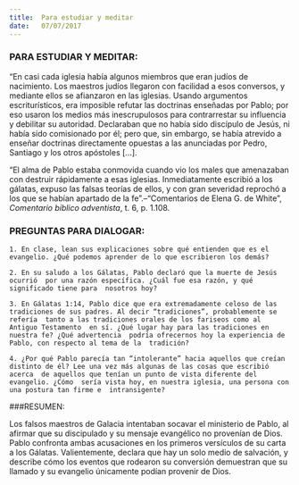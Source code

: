 ```yaml
---
title:  Para estudiar y meditar
date:   07/07/2017
---
```


### PARA ESTUDIAR Y MEDITAR: 

“En casi cada iglesia había algunos miembros que eran judíos de  nacimiento. Los maestros judíos llegaron con facilidad a esos conversos, y  mediante ellos se afianzaron en las iglesias. Usando argumentos  escriturísticos, era imposible refutar las doctrinas enseñadas por Pablo;  por eso usaron los medios más inescrupulosos para contrarrestar su  influencia y debilitar su autoridad. Declaraban que no había sido discípulo  de Jesús, ni había sido comisionado por él; pero que, sin embargo, se había  atrevido a enseñar doctrinas directamente opuestas a las anunciadas por  Pedro, Santiago y los otros apóstoles [...]. 

“El alma de Pablo estaba conmovida cuando vio los males que  amenazaban con destruir rápidamente a esas iglesias. Inmediatamente  escribió a los gálatas, expuso las falsas teorías de ellos, y con gran  severidad reprochó a los que se habían apartado de la fe”.–“Comentarios de  Elena G. de White”, *Comentario bíblico adventista*, t. 6, p. 1.108. 

### PREGUNTAS PARA DIALOGAR:
`1. En clase, lean sus explicaciones sobre qué entienden que es el  evangelio. ¿Qué podemos aprender de lo que escribieron los demás?`

`2. En su saludo a los Gálatas, Pablo declaró que la muerte de Jesús ocurrió  por una razón específica. ¿Cuál fue esa razón, y qué significado tiene para  nosotros hoy?`

`3. En Gálatas 1:14, Pablo dice que era extremadamente celoso de las  tradiciones de sus padres. Al decir “tradiciones”, probablemente se refería  tanto a las tradiciones orales de los fariseos como al Antiguo Testamento  en sí. ¿Qué lugar hay para las tradiciones en nuestra fe? ¿Qué advertencia  podría ofrecernos hoy la experiencia de Pablo, con respecto al tema de la  tradición?`

`4. ¿Por qué Pablo parecía tan “intolerante” hacia aquellos que creían  distinto de él? Lee una vez más algunas de las cosas que escribió acerca  de aquellos que tenían un punto de vista diferente del evangelio. ¿Cómo  sería vista hoy, en nuestra iglesia, una persona con una postura tan firme e  intransigente?`
 
###RESUMEN: 

Los falsos maestros de Galacia intentaban socavar el ministerio de Pablo,  al afirmar que su discipulado y su mensaje evangélico no provenían de Dios. Pablo confronta ambas acusaciones en los primeros versículos de su  carta a los Gálatas. Valientemente, declara que hay un solo medio de  salvación, y describe cómo los eventos que rodearon su conversión  demuestran que su llamado y su evangelio únicamente podían provenir de  Dios. 